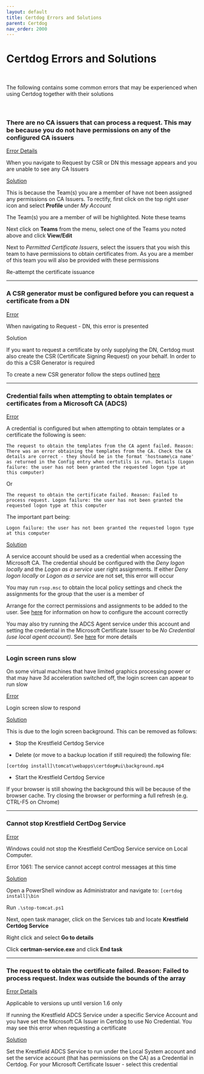 ```yaml
---
layout: default
title: Certdog Errors and Solutions
parent: Certdog
nav_order: 2000
---
```


# Certdog Errors and Solutions

<br>

The following contains some common errors that may be experienced when using Certdog together with their solutions  
<br>
<br>

### There are no CA issuers that can process a request. This may be because you do not have permissions on any of the configured CA issuers

<u>Error Details</u>

When you navigate to Request by CSR or DN this message appears and you are unable to see any CA Issuers  

<u>Solution</u>

This is because the Team(s) you are a member of have not been assigned any permissions on CA Issuers. To rectify, first click on the top right *user* icon and select **Profile** under *My Account*  

The Team(s) you are a member of will be highlighted. Note these teams  

Next click on **Teams** from the menu, select one of the Teams you noted above and click **View/Edit**  

Next to *Permitted Certificate Issuers*, select the issuers that you wish this team to have permissions to obtain certificates from. As you are a member of this team you will also be provided with these permissions  

Re-attempt the certificate issuance



<hr>

### A CSR generator must be configured before you can request a certificate from a DN

<u>Error</u>

When navigating to Request - DN, this error is presented  

Solution  

If you want to request a certificate by only supplying the DN, Certdog must also create the CSR (Certificate Signing Request) on your behalf. In order to do this a CSR Generator is required  

To create a new CSR generator follow the steps outlined [here](create_csr_generator.html)



<hr>

### Credential fails when attempting to obtain templates or certificates from a Microsoft CA (ADCS)

<u>Error</u>

A credential is configured but when attempting to obtain templates or a certificate the following is seen:

```
The request to obtain the templates from the CA agent failed. Reason: There was an error obtaining the templates from the CA. Check the CA details are correct - they should be in the format 'hostname\ca name' as returned in the Config entry when certutils is run. Details (Logon failure: the user has not been granted the requested logon type at this computer)
```

Or

```
The request to obtain the certificate failed. Reason: Failed to process request. Logon failure: the user has not been granted the requested logon type at this computer
```

The important part being:

```
Logon failure: the user has not been granted the requested logon type at this computer
```

<u>Solution</u>

A service account should be used as a credential when accessing the Microsoft CA. The credential should be configured with the *Deny logon locally* and the *Logon as a service* user right assignments. If either *Deny logon locally* or *Logon as a service* are not set, this error will occur

You may run ``rsop.msc`` to obtain the local policy settings and check the assignments for the group that the user is a member of

Arrange for the correct permissions and assignments to be added to the user. See [here](https://krestfield.github.io/docs/certdog/configure_logon_as_a_service.html) for information on how to configure the account correctly   

You may also try running the ADCS Agent service under this account and setting the credential in the Microsoft Certificate Issuer to be *No Credential (use local agent account)*. See [here](adcsdriver.html) for more details  



<hr>

### Login screen runs slow

On some virtual machines that have limited graphics processing power or that may have 3d acceleration switched off, the login screen can appear to run slow

<u>Error</u>

Login screen slow to respond

<u>Solution</u>

This is due to the login screen background. This can be removed as follows:

* Stop the Krestfield Certdog Service

* Delete (or move to a backup location if still required) the following file:

```
[certdog install]\tomcat\webapps\certdog#ui\background.mp4
```

* Start the Krestfield Certdog Service

If your browser is still showing the background this will be because of the browser cache. Try closing the browser or performing a full refresh (e.g. CTRL-F5 on Chrome)



<hr>

### Cannot stop Krestfield CertDog Service

<u>Error</u>

Windows could not stop the Krestfield CertDog Service service on Local Computer.

Error 1061: The service cannot accept control messages at this time

<u>Solution</u>

Open a PowerShell window as Administrator and navigate to: ``[certdog install]\bin``  

Run ``.\stop-tomcat.ps1``

Next, open task manager, click on the Services tab and locate **Krestfield Certdog Service**

Right click and select **Go to details**

Click **certman-service.exe** and click **End task**



<hr>

### The request to obtain the certificate failed. Reason: Failed to process request. Index was outside the bounds of the array

<u>Error Details</u>

Applicable to versions up until version 1.6 only

If running the Krestfield ADCS Service under a specific Service Account and you have set the Microsoft CA Issuer in Certdog to use No Credential. You may see this error when requesting a certificate

<u>Solution</u>

Set the Krestfield ADCS Service to run under the Local System account and set the service account (that has permissions on the CA) as a Credential in Certdog. For your Microsoft Certificate Issuer - select this credential









